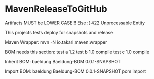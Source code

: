 # MavenReleaseToGitHub

Artifacts MUST be LOWER CASE!!!  Else  :( 422 Unprocessable Entity


This projects tests deploy for snapshots and release


Maven Wrapper:
mvn -N io.takari:maven:wrapper

BOM needs this section:
<dependencyManagement>
        <dependencies>
            <dependency>
                <groupId>test</groupId>
                <artifactId>a</artifactId>
                <version>1.2</version>
            </dependency>
            <dependency>
                <groupId>test</groupId>
                <artifactId>b</artifactId>
                <version>1.0</version>
                <scope>compile</scope>
            </dependency>
            <dependency>
                <groupId>test</groupId>
                <artifactId>c</artifactId>
                <version>1.0</version>
                <scope>compile</scope>
            </dependency>
        </dependencies>
    </dependencyManagement>

Inherit BOM:
<parent>
<groupId>baeldung</groupId>
<artifactId>Baeldung-BOM</artifactId>
<version>0.0.1-SNAPSHOT</version>
</parent>


Import BOM:
<dependencyManagement>
<dependencies>
<dependency>
<groupId>baeldung</groupId>
<artifactId>Baeldung-BOM</artifactId>
<version>0.0.1-SNAPSHOT</version>
<type>pom</type>
<scope>import</scope>
</dependency>
</dependencies>
</dependencyManagement>

